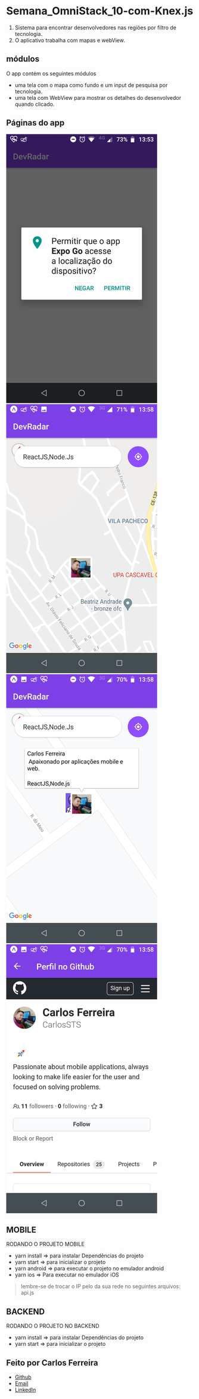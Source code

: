 # Semana_OmniStack_10-com-Knex.js 
1. Sistema para encontrar desenvolvedores nas regiões por filtro de tecnologia.
2. O aplicativo trabalha com mapas e webView.

## módulos

O app contém os seguintes módulos

* uma tela com o mapa como fundo e um input de pesquisa por tecnologia.
* uma tela com WebView para mostrar os detalhes do desenvolvedor quando clicado.

## Páginas do app
![Foto do App Permissição](https://github.com/CarlosSTS/Semana_OmniStack_10-com-Knex.js/blob/master/assets/permission.png)
![Foto do App Dashboard](https://github.com/CarlosSTS/Semana_OmniStack_10-com-Knex.js/blob/master/assets/dashboard.png)
![Foto do App descrição](https://github.com/CarlosSTS/Semana_OmniStack_10-com-Knex.js/blob/master/assets/description.png)
![Foto do App perfil](https://github.com/CarlosSTS/Semana_OmniStack_10-com-Knex.js/blob/master/assets/profile.png)

## MOBILE
RODANDO O PROJETO MOBILE
* yarn install =>  para instalar Dependências do projeto
* yarn start => para inicializar o projeto
* yarn android => para executar o projeto no emulador android
* yarn ios => Para executar no emulador iOS
> lembre-se de trocar o IP pelo da sua rede no seguintes arquivos: api.js

## BACKEND
RODANDO O PROJETO NO BACKEND
* yarn install => para instalar Dependências do projeto
* yarn start =>  para inicializar o projeto

## Feito por Carlos Ferreira
* [Github](https://www.github.com/CarlosSTS)
* [Email](mailto://carlossts826@gmail.com)
* [LinkedIn](https://www.linkedin.com/in/carlos-ferreira-4b2ba219a/)
